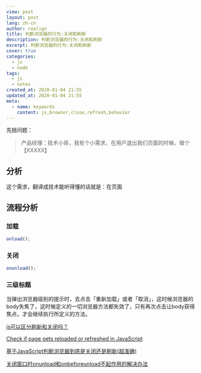```yaml
---
view: post
layout: post
lang: zh-cn
author: realign
title: 判断浏览器的行为:关闭和刷新
description: 判断浏览器的行为:关闭和刷新
excerpt: 判断浏览器的行为:关闭和刷新
cover: true
categories:
  - js
  - node
tags:
  - js
  - notes
created_at: 2020-01-04 21:55
updated_at: 2020-01-04 21:55
meta:
  - name: keywords
    content: js,browser,close,refresh,behavior
---
```


先抛问题：

> 产品经理：技术小哥，我有个小需求，在用户退出我们页面的时候，做个【XXXXX】

## 分析

这个需求，翻译成技术能听得懂的话就是：在页面

## 流程分析

### 加载

```js
onload();
```

### 关闭

```js
onunload();
```

### 三级标题

当弹出浏览器级别的提示时，去点击「重新加载」或者「取消」，这时候浏览器的body失焦了，这时候定义的一切浏览器方法都失效了，只有再次点击让body获得焦点，才会继续执行所定义的方法。

[js可以区分刷新和关闭吗？](https://q.cnblogs.com/q/112946/)

[Check if page gets reloaded or refreshed in JavaScript](https://stackoverflow.com/questions/5004978/check-if-page-gets-reloaded-or-refreshed-in-javascript)

[基于JavaScript判断浏览器到底是关闭还是刷新(超准确)](https://www.jb51.net/article/78977.htm)

[关闭窗口时onunload和onbeforeunload不起作用的解决办法](https://blog.csdn.net/wls666/article/details/89282244)
